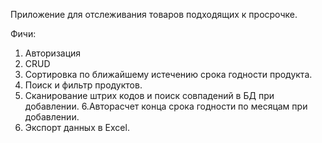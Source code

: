 Приложение для отслеживания товаров подходящих к просрочке.

Фичи:
1. Авторизация 
2. CRUD
3. Сортировка по ближайшему истечению срока годности продукта.
4. Поиск и фильтр продуктов.
5. Сканирование штрих кодов и поиск совпадений в БД при добавлении.
6.Авторасчет конца срока годности по месяцам при добавлении.
7. Экспорт данных в Excel.

